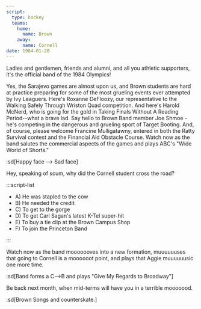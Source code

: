 ```yaml
---
script:
  type: hockey
  teams:
    home:
      name: Brown
    away:
      name: Cornell
date: 1984-01-28
---
```


Ladies and gentlemen, friends and alumni, and all you athletic supporters, it's the official band of the 1984 Olympics!

Yes, the Sarajevo games are almost upon us, and Brown students are hard at practice preparing for some of the most grueling events ever attempted by Ivy Leaguers. Here's Roxanne DeFloozy, our representative to the Walking Safely Through Wriston Quad competition. And here's Harold McNerd, who is going for the gold in Taking Finals Without A Reading Period--what a brave lad. Say hello to Brown Band member Joe Shmoe - he's competing in the dangerous and grueling sport of Target Booting. And, of course, please welcome Francine Mulligatawny, entered in both the Ratty Survival contest and the Financial Aid Obstacle Course. Watch now as the band salutes the commercial aspects of the games and plays ABC's "Wide World of Shorts."

:sd[Happy face --> Sad face]

Hey, speaking of scum, why did the Cornell student cross the road?

:::script-list

- A) He was stapled to the cow
- B) He needed the credit
- C) To get to the gorge
- D) To get Carl Sagan's latest K-Tel super-hit
- E) To buy a tie clip at the Brown Campus Shop
- F) To join the Princeton Band

:::

Watch now as the band mooooooves into a new formation, muuuuuuses that going to Cornell is a moooooot point, and plays that Aggie muuuuuusic one more time.

:sd[Band forms a C-->B and plays "Give My Regards to Broadway"]

Be back next month, when mid-terms will have you in a terrible mooooood.

:sd[Brown Songs and counterskate.]
